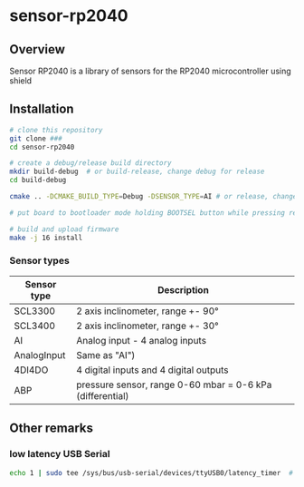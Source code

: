 # sensor-rp2040
## Overview

Sensor RP2040 is a library of sensors for the RP2040 microcontroller using shield 

## Installation

```bash
# clone this repository
git clone ###
cd sensor-rp2040

# create a debug/release build directory
mkdir build-debug  # or build-release, change debug for release
cd build-debug

cmake .. -DCMAKE_BUILD_TYPE=Debug -DSENSOR_TYPE=AI # or release, change AI for other sensor type

# put board to bootloader mode holding BOOTSEL button while pressing reset button

# build and upload firmware
make -j 16 install
```

### Sensor types

| Sensor type | Description                                                  |
|-------------|--------------------------------------------------------------|
| SCL3300     | 2 axis inclinometer, range +- 90°                            |
| SCL3400     | 2 axis inclinometer, range +- 30°                            |
| AI          | Analog input - 4 analog inputs                               |
| AnalogInput | Same as "AI")                                                |
| 4DI4DO      | 4 digital inputs and 4 digital outputs                       |
| ABP         | pressure sensor, range 0-60 mbar = 0-6 kPa (differential)    |

## Other remarks
### low latency USB Serial
```bash
echo 1 | sudo tee /sys/bus/usb-serial/devices/ttyUSB0/latency_timer  # change ttyUSB0 for your device
```